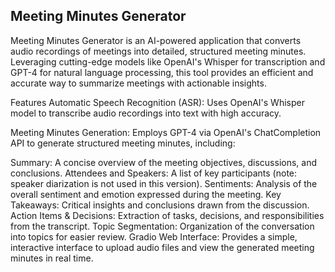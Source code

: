 ## Meeting Minutes Generator
Meeting Minutes Generator is an AI-powered application that converts audio recordings of meetings into detailed, structured meeting minutes. Leveraging cutting-edge models like OpenAI's Whisper for transcription and GPT-4 for natural language processing, this tool provides an efficient and accurate way to summarize meetings with actionable insights.

Features
Automatic Speech Recognition (ASR):
Uses OpenAI's Whisper model to transcribe audio recordings into text with high accuracy.

Meeting Minutes Generation:
Employs GPT-4 via OpenAI's ChatCompletion API to generate structured meeting minutes, including:

Summary: A concise overview of the meeting objectives, discussions, and conclusions.
Attendees and Speakers: A list of key participants (note: speaker diarization is not used in this version).
Sentiments: Analysis of the overall sentiment and emotion expressed during the meeting.
Key Takeaways: Critical insights and conclusions drawn from the discussion.
Action Items & Decisions: Extraction of tasks, decisions, and responsibilities from the transcript.
Topic Segmentation: Organization of the conversation into topics for easier review.
Gradio Web Interface:
Provides a simple, interactive interface to upload audio files and view the generated meeting minutes in real time.
